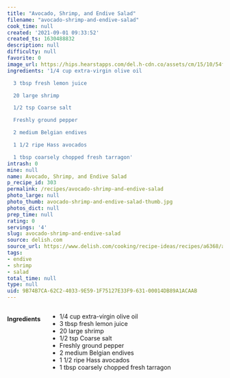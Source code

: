 ```yaml
---
title: "Avocado, Shrimp, and Endive Salad"
filename: "avocado-shrimp-and-endive-salad"
cook_time: null
created: '2021-09-01 09:33:52'
created_ts: 1630488832
description: null
difficulty: null
favorite: 0
image_url: https://hips.hearstapps.com/del.h-cdn.co/assets/cm/15/10/54f6625355c87_-_mla102600_0707_salad_sxl-1.jpg?crop=1xw:1.0xh;center,top&resize=480:*
ingredients: '1/4 cup extra-virgin olive oil

  3 tbsp fresh lemon juice

  20 large shrimp

  1/2 tsp Coarse salt

  Freshly ground pepper

  2 medium Belgian endives

  1 1/2 ripe Hass avocados

  1 tbsp coarsely chopped fresh tarragon'
intrash: 0
mine: null
name: Avocado, Shrimp, and Endive Salad
p_recipe_id: 303
permalink: /recipes/avocado-shrimp-and-endive-salad
photo_large: null
photo_thumb: avocado-shrimp-and-endive-salad-thumb.jpg
photos_dict: null
prep_time: null
rating: 0
servings: '4'
slug: avocado-shrimp-and-endive-salad
source: delish.com
source_url: https://www.delish.com/cooking/recipe-ideas/recipes/a6368/avocado-shrimp-endive-salad-recipe/
tags:
- endive
- shrimp
- salad
total_time: null
type: null
uid: 9B74B7CA-62C2-4033-9E59-1F75127E33F9-631-00014DB89A1ACAAB
---
```

<div class="large-8 medium-7 columns" id="writeup">	</div><!-- #writeup -->
</div><!-- #row-one -->
<div class="row" id="row-two">	<div class="medium-4 small-5 columns" id="ingredients"><h4>Ingredients</h4><div class="box box-ingredients content"><ul>
<li>1/4 cup extra-virgin olive oil</li>
<li>3 tbsp fresh lemon juice</li>
<li>20 large shrimp</li>
<li>1/2 tsp Coarse salt</li>
<li>Freshly ground pepper</li>
<li>2 medium Belgian endives</li>
<li>1 1/2 ripe Hass avocados</li>
<li>1 tbsp coarsely chopped fresh tarragon</li>
</ul>
</div>	</div>	<div class="medium-6 small-7 columns" id="directions">	</div>